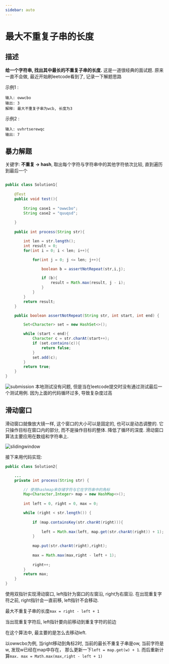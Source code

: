 ```yaml
---
sidebar: auto
---
```


# 最大不重复子串的长度

## 描述

**给一个字符串, 找出其中最长的不重复子串的长度.** 这是一道很经典的面试题. 原来一直不会做, 最近开始刷leetcode看到了, 记录一下解题思路 

示例1 : 

    输入: owwcbo
    输出: 3
    解释: 最大不重复子串为wcb, 长度为3

示例2 :

    输入: uvhrtserewqc
    输出: 7
   
## 暴力解题

关键字: **不重复 -&gt; hash**, 取出每个字符与字符串中的其他字符依次比较, 直到遍历到最后一个

```java

public class Solution1{
    
    @Test
    public void test(){
    
        String case1 = "owwcbo";
        String case2 = "quuqsd";
        
    }
    
    public int process(String str){

        int len = str.length();
        int result = 0;
        for(int i = 0; i < len; i++){

            for(int j = 0; j <= len; j++){

                boolean b = assertNotRepeat(str,i,j);

                if (b){
                    result = Math.max(result, j - i);
                }
            }
        }
        return result;
    }

    public boolean assertNotRepeat(String str, int start, int end) {

        Set<Character> set = new HashSet<>();

        while (start < end){
            Character c = str.charAt(start++);
            if (set.contains(c)){
                return false;
            }
            set.add(c);
        }
        return true;
    }
}
```
![submission](http://image.ytg2097.com/leetcode-lengthoflongestsubstring.png)
本地测试没有问题, 但是当在leetcode提交时没有通过测试最后一个测试用例. 因为上面的代码循环过多, 导致复杂度过高

## 滑动窗口

滑动窗口就像放大镜一样, 这个窗口的大小可以是固定的, 也可以是动态调整的. 它只操作目标在窗口内的部分, 而不是操作目标的整体. 降低了循环的深度. 滑动窗口算法主要应用在数组和字符串上. 

![slidingwindow](http://image.ytg2097.com/sliding-window.png)

接下来用代码实现:

```java 
public class Solution2{

    ...
    private int process(String str) {

        // 使用hashmap来存储字符与它在字符串中的角标 
        Map<Character,Integer> map = new HashMap<>();
        
        int left = 0, right = 0, max = 0;

        while (right < str.length()) {
            
            if (map.containsKey(str.charAt(right))){
              
                left = Math.max(left, map.get(str.charAt(right)) + 1);
            }
            
            map.put(str.charAt(right),right); 
            
            max = Math.max(max,right - left + 1);
            
            right++;
        }
        return max;
    }
}
```
使用双指针实现滑动窗口, left指针为窗口的左窗沿, right为右窗沿. 在出现重复字符之前, right指针会一直前移, left指针不会移动.

最大不重复子串的长度``max = right - left + 1``

当出现重复字符后, left指针要向前移动到重复字符的前边 

在这个算法中, 最主要的是怎么去移动left. 

以owwcbo为例, 当right移动到角标2时, 当前的最长不重复子串是ow, 当前字符是w, 发现w已经在map中存在， 那么更新一下``left = map.get(w) + 1``. 而后重新计算``max. max = Math.max(max,right - left + 1) ``



